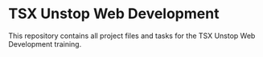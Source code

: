 # TSX Unstop Web Development
This repository contains all project files and tasks for the TSX Unstop Web Development training.
